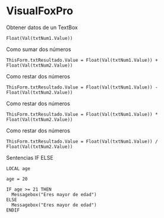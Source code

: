 # VisualFoxPro

Obtener datos de un TextBox
```
Float(Val(txtNum1.Value))
```

Como sumar dos números
```
ThisForm.txtResultado.Value = Float(Val(txtNum1.Value)) + Float(Val(txtNum2.Value))
```

Como restar dos números
```
ThisForm.txtResultado.Value = Float(Val(txtNum1.Value)) - Float(Val(txtNum2.Value))
```

Como restar dos números
```
ThisForm.txtResultado.Value = Float(Val(txtNum1.Value)) * Float(Val(txtNum2.Value))
```

Como restar dos números
```
ThisForm.txtResultado.Value = Float(Val(txtNum1.Value)) / Float(Val(txtNum2.Value))
```

Sentencias IF ELSE
```
LOCAL age 

age = 20

IF age >= 21 THEN
  Messagebox("Eres mayor de edad")
ELSE
  Messagebox("Eres mayor de edad")
ENDIF
```
